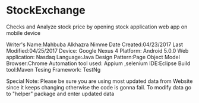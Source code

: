 # StockExchange
Checks and Analyze stock price by opening  stock application web app on mobile device 

Writer's Name:Mahbuba Alkhazra Nimme
Date Created:04/23/2017
Last Modified:04/25/2017
Device: Google Nexus 4
Platform: Android 5.0.0
Web application: Nasdaq
Language:Java
Design Pattern:Page Object Model
Browser:Chrome
Automation tool used:  Appium ,selenium
IDE:Eclipse
Build tool:Maven
Tesing Framework: TestNg

Special Note: 
   Please be sure you are using most updated data from Website since it keeps changing otherwise the code is gonna fail.
   To modify data go to "helper" package and enter updated data
